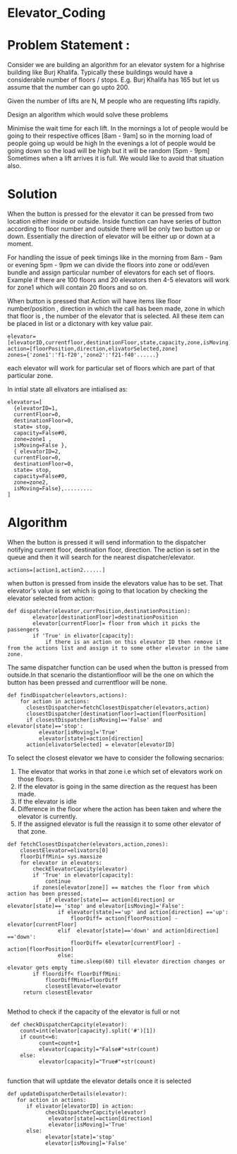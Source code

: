 # Elevator_Coding
# **Problem Statement :** 

Consider we are building an algorithm for an elevator system for a highrise building like Burj Khalifa. Typically these buildings would have a considerable number of floors / stops. E.g. Burj Khalifa has 165 but let us assume that the number can go upto 200.

Given the number of lifts are N, M people who are requesting lifts rapidly. 

Design an algorithm which would solve these problems

Minimise the wait time for each lift.
In the mornings a lot of people would be going to their respective offices [8am - 9am] so in the morning load of people going up would be high
In the evenings a lot of people would be going down so the load will be high but it will be random [5pm - 9pm]
Sometimes when a lift arrives it is full. We would like to avoid that situation also.

 # **Solution**
When the button is pressed for the elevator it can be pressed from two location either inside or outside. Inside function can have series of button according to floor number and outside there will be only two button up or down. Essentially the direction of elevator will be either up or down at a moment.

For handling the issue of peek timings like in the morning from 8am - 9am or evening 5pm - 9pm we can divide the floors into zone or odd/even bundle and assign particular number of elevators for each set of floors. Example if there are 100 floors and 20 elevators then 4-5 elevators will work for zone1 which will contain 20 floors and so on.

When button is pressed that Action will have items like floor number/position , direction in which the call has been made, zone in which that floor is , the number of the elevator that is selected. All these item can be placed in list or a dictonary with key value pair.
```
elevator=[elevatorID,currentfloor,destinationFloor,state,capacity,zone,isMoving]
action=[floorPosition,direction,elivatorSelected,zone]
zones={'zone1':'f1-f20','zone2':'f21-f40'......}
```
each elevator will work for particular set of floors which are part of that particular zone.

In intial state all elivators are intialised as:
```
elevators=[
  {elevatorID=1,
  currentFloor=0,
  destinationFloor=0,
  state= stop,
  capacity=False#0,
  zone=zone1 ,
  isMoving=False },
  { elevatorID=2,
  currentFloor=0,
  destinationFloor=0,
  state= stop,
  capacity=False#0,
  zone=zone2,
  isMoving=False},.........
]
```

 # **Algorithm**
When the button is pressed it will send information to the dispatcher notifying current floor, destination floor, direction. The action is set in the queue and then it will search for the nearest dispatcher/elevator. 
```
actions=[action1,action2......]
```
when button is pressed from inside the elevators value has to be set. That elevator's value is set which is going to that location by checking the elevator selected from action:
```
def dispatcher(elevator,currPosition,destinationPosition):
        elevator[destinationFloor]=destinationPosition
        elevator[currentFloor]= floor from which it picks the passengers
        if 'True' in elivator[capacity]:
            if there is an action on this elevator ID then remove it from the actions list and assign it to some other elevator in the same zone.
```            
The same dispatcher function can be used when the button is pressed from outside.In that scenario the distantionfloor will be the one on which the button has been pressed and currentfloor will be none.
```
def findDispatcher(eleavtors,actions):
    for action in actions:
      closestDispatcher=fetchClosestDispatcher(elevators,action)
      closestDispatcher[destinationfloor]=action[floorPosition]
      if closestDispatcher[isMoving]=='False' and elevator[state]=='stop':
          elevator[isMoving]='True'
          elevator[state]=action[direction]
      action[elivatorSelected] = elevator[elevatorID]
```
To select the closest elevator we have to consider the following secnarios:
1. The elevator that works in that zone i.e which set of elevators work on those floors.
2. If the elevator is going in the same direction as the request has been made.
3. If the elevator is idle
4. Difference in the floor where the action has been taken and where the elevator is currently.
5. If the assigned elevator is full the reassign it to some other elevator of that zone.
```
def fetchClosestDispatcher(elevators,action,zones):
    closestElevator=elivators[0]
    floorDiffMini= sys.maxsize
    for elevator in elevators:
        checkElevatorCapcity(elevator)
        if 'True' in elevator[capacity]:
            continue
        if zones[elevator[zone]] == matches the floor from which action has been pressed.   
            if elevator[state]== action[direction] or elevator[state]== 'stop' and elevator[isMoving]='False':
                if elevator[state]=='up' and action[direction] =='up':
                    floorDiff= action[floorPosition] - elevator[currentFloor]
                elif  elevator[state]=='down' and action[direction] =='down':
                    floorDiff= elevator[currentFloor] - action[floorPosition]
                else:
                    time.sleep(60) till elevator direction changes or elevator gets empty
        if floordiff< floorDiffMini:
            floorDiffMini=floorDiff
            closestElevator=elevator
     return closestElevator
 
``` 
 Method to check if the capacity of the elevator is full or not
```
 def checkDispatcherCapcity(elevator):
    count=int(elevator[capacity].split('#')[1])
    if count<=6:
          count=count+1
          elevator[capacity]="False#"+str(count)
    else:
          elevator[capacity]="True#"+str(count)
  
  ```
 function that will uptdate the elevator details once it is selected
  ```
  def updateDispatcherDetails(elevator):
     for action in actions:
        if elivator[elevatorID] in action:
              checkDispatcherCapcity(elevator)
               elevator[state]=action[direction]
               elevator[isMoving]='True'
        else:
              elevator[state]='stop'
              elevator[isMoving]='False'
```
